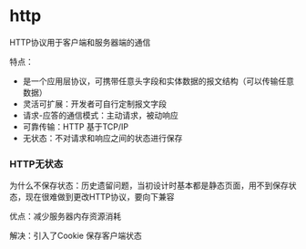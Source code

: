 # http
HTTP协议用于客户端和服务器端的通信

特点：
- 是一个应用层协议，可携带任意头字段和实体数据的报文结构（可以传输任意数据）
- 灵活可扩展：开发者可自行定制报文字段
- 请求-应答的通信模式：主动请求，被动响应
- 可靠传输：HTTP 基于TCP/IP
- 无状态：不对请求和响应之间的状态进行保存

### **HTTP无状态**
为什么不保存状态：历史遗留问题，当初设计时基本都是静态页面，用不到保存状态，现在很难做到更改HTTP协议，要向下兼容

优点：减少服务器内存资源消耗

解决：引入了Cookie 保存客户端状态
